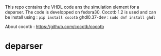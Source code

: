This repo contains the VHDL code ans the simulation element for a deparser.
The code is developped on fedora30.
Cocotb 1.2 is used and can be install using : `pip install cocotb`
ghdl0.37-dev : `sudo dnf install ghdl`

About cocotb :
https://github.com/cocotb/cocotb

# deparser
